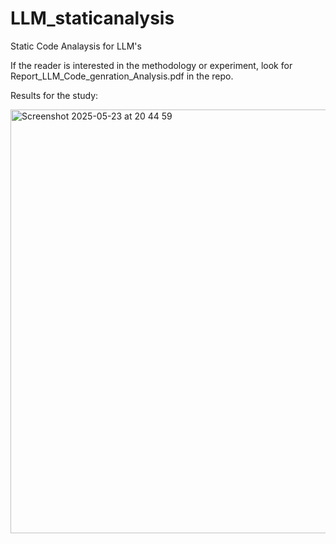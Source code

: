 # LLM_staticanalysis
Static Code Analaysis for LLM's

If the reader is interested in the methodology or experiment, look for Report_LLM_Code_genration_Analysis.pdf in the repo. 

Results for the study:

<img width="678" alt="Screenshot 2025-05-23 at 20 44 59" src="https://github.com/user-attachments/assets/7ac65af4-cb85-4857-9a71-d93951b50e37" />

